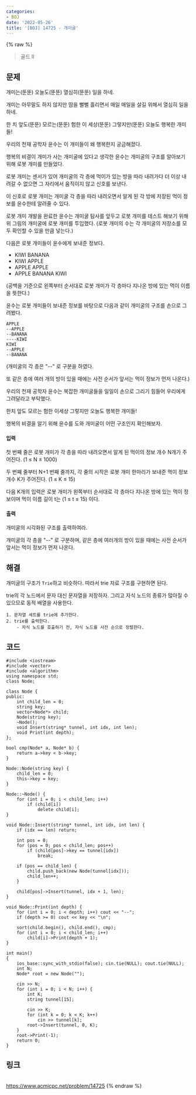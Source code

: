 ```yaml
---
categories:
- BOJ
date: '2022-05-26'
title: '[BOJ] 14725 - 개미굴'
---
```


{% raw %}
> 골드 II<br>

## 문제
개미는(뚠뚠) 오늘도(뚠뚠) 열심히(뚠뚠) 일을 하네.

개미는 아무말도 하지 않지만 땀을 뻘뻘 흘리면서 매일 매일을 살길 위해서 열심히 일을 하네.

한 치 앞도(뚠뚠) 모르는(뚠뚠) 험한 이 세상(뚠뚠) 그렇지만(뚠뚠) 오늘도 행복한 개미들!

우리의 천재 공학자 윤수는 이 개미들이 왜 행복한지 궁금해졌다.

행복의 비결이 개미가 사는 개미굴에 있다고 생각한 윤수는 개미굴의 구조를 알아보기 위해 로봇 개미를 만들었다.

로봇 개미는 센서가 있어 개미굴의 각 층에 먹이가 있는 방을 따라 내려가다 더 이상 내려갈 수 없으면 그 자리에서 움직이지 않고 신호를 보낸다.

이 신호로 로봇 개미는 개미굴 각 층을 따라 내려오면서 알게 된 각 방에 저장된 먹이 정보를 윤수한테 알려줄 수 있다.

로봇 개미 개발을 완료한 윤수는 개미굴 탐사를 앞두고 로봇 개미를 테스트 해보기 위해 위 그림의 개미굴에 로봇 개미를 투입했다. (로봇 개미의 수는 각 개미굴의 저장소를 모두 확인할 수 있을 만큼 넣는다.)

다음은 로봇 개미들이 윤수에게 보내준 정보다.

-   KIWI BANANA
-   KIWI APPLE
-   APPLE APPLE
-   APPLE BANANA KIWI

(공백을 기준으로 왼쪽부터 순서대로 로봇 개미가 각 층마다 지나온 방에 있는 먹이 이름을 뜻한다.)

윤수는 로봇 개미들이 보내준 정보를 바탕으로 다음과 같이 개미굴의 구조를 손으로 그려봤다.
```
APPLE
--APPLE
--BANANA
----KIWI
KIWI
--APPLE
--BANANA
```
(개미굴의 각 층은 "--" 로 구분을 하였다.

또 같은 층에 여러 개의 방이 있을 때에는 사전 순서가 앞서는 먹이 정보가 먼저 나온다.)

우리의 천재 공학자 윤수는 복잡한 개미굴들을 일일이 손으로 그리기 힘들어 우리에게 그려달라고 부탁했다.

한치 앞도 모르는 험한 이세상 그렇지만 오늘도 행복한 개미들!

행복의 비결을 알기 위해 윤수를 도와 개미굴이 어떤 구조인지 확인해보자.

#### 입력
첫 번째 줄은 로봇 개미가 각 층을 따라 내려오면서 알게 된 먹이의 정보 개수 N개가 주어진다. (1 ≤ N ≤ 1000)

두 번째 줄부터 N+1 번째 줄까지, 각 줄의 시작은 로봇 개미 한마리가 보내준 먹이 정보 개수 K가 주어진다. (1 ≤ K ≤ 15)

다음 K개의 입력은 로봇 개미가 왼쪽부터 순서대로 각 층마다 지나온 방에 있는 먹이 정보이며 먹이 이름 길이 t는 (1 ≤ t ≤ 15) 이다.

#### 출력
개미굴의 시각화된 구조를 출력하여라.

개미굴의 각 층을 "--" 로 구분하며, 같은 층에 여러개의 방이 있을 때에는 사전 순서가 앞서는 먹이 정보가 먼저 나온다.

## 해결
개미굴의 구조가 `Trie`하고 비슷하다. 따라서 trie 자료 구조를 구현하면 된다.

trie의 각 노드에서 문자 대신 문자열을 저장하자. 그리고 자식 노드의 종류가 많아질 수 있으므로 동적 배열을 사용한다.
```
1. 문자열 세트를 trie에 추가한다.
2. trie를 출력한다.
	- 자식 노드를 호출하기 전, 자식 노드를 사전 순으로 정렬한다.
```

## 코드
```
#include <iostream>
#include <vector>
#include <algorithm>
using namespace std;
class Node;

class Node {
public:
	int child_len = 0;
	string key;
	vector<Node*> child;
	Node(string key);
	~Node();
	void Insert(string* tunnel, int idx, int len);
	void Print(int depth);
};

bool cmp(Node* a, Node* b) {
	return a->key < b->key;
}

Node::Node(string key) {
	child_len = 0;
	this->key = key;
}

Node::~Node() {
	for (int i = 0; i < child_len; i++)
		if (child[i])
			delete child[i];
}

void Node::Insert(string* tunnel, int idx, int len) {
	if (idx == len) return;

	int pos = 0;
	for (pos = 0; pos < child_len; pos++)
		if (child[pos]->key == tunnel[idx])
			break;

	if (pos == child_len) {
		child.push_back(new Node(tunnel[idx]));
		child_len++;
	}

	child[pos]->Insert(tunnel, idx + 1, len);
}

void Node::Print(int depth) {
	for (int i = 0; i < depth; i++) cout << "--";
	if (depth >= 0) cout << key << "\n";

	sort(child.begin(), child.end(), cmp);
	for (int i = 0; i < child_len; i++)
		child[i]->Print(depth + 1);
}

int main()
{
	ios_base::sync_with_stdio(false); cin.tie(NULL); cout.tie(NULL);
	int N;
	Node* root = new Node("");

	cin >> N;
	for (int i = 0; i < N; i++) {
		int K;
		string tunnel[15];

		cin >> K;
		for (int k = 0; k < K; k++)
			cin >> tunnel[k];
		root->Insert(tunnel, 0, K);
	}
	root->Print(-1);
	return 0;
}
```

## 링크
<br>https://www.acmicpc.net/problem/14725
{% endraw %}